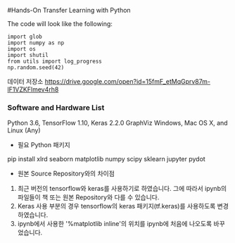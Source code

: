 #Hands-On Transfer Learning with Python





The code will look like the following:
```
import glob
import numpy as np
import os
import shutil
from utils import log_progress
np.random.seed(42)
```
데이터 저장소
https://drive.google.com/open?id=15fmF_etMqGprv87m-lF1VZKFlmev4rh8

### Software and Hardware List

Python 3.6, 
TensorFlow 1.10, 
Keras 2.2.0 
GraphViz
Windows, Mac OS X, and Linux (Any)
              
* 필요 Python 패키지

pip install xlrd seaborn matplotlib numpy scipy sklearn jupyter pydot 

* 원본 Source Repository와의 차이점

1. 최근 버전의 tensorflow와 keras를 사용하기로 하였습니다. 그에 따라서 ipynb의 파일들이 책 또는 원본 Repository와 다를 수 있습니다.
2. Keras 사용 부분의 경우 tensorflow의 keras 패키지(tf.keras)를 사용하도록 변경하였습니다. 
3. ipynb에서 사용한 '%matplotlib inline'의 위치를 ipynb에 처음에 나오도록 바꾸었습니다.